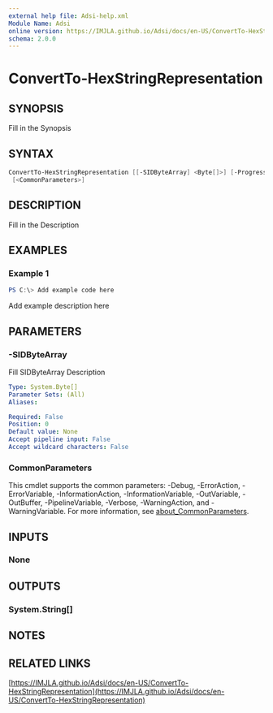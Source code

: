 ```yaml
---
external help file: Adsi-help.xml
Module Name: Adsi
online version: https://IMJLA.github.io/Adsi/docs/en-US/ConvertTo-HexStringRepresentation
schema: 2.0.0
---
```


# ConvertTo-HexStringRepresentation

## SYNOPSIS
Fill in the Synopsis

## SYNTAX

```powershell
ConvertTo-HexStringRepresentation [[-SIDByteArray] <Byte[]>] [-ProgressAction <ActionPreference>]
 [<CommonParameters>]
```

## DESCRIPTION
Fill in the Description

## EXAMPLES

### Example 1
```powershell
PS C:\> Add example code here
```

Add example description here

## PARAMETERS

### -SIDByteArray
Fill SIDByteArray Description

```yaml
Type: System.Byte[]
Parameter Sets: (All)
Aliases:

Required: False
Position: 0
Default value: None
Accept pipeline input: False
Accept wildcard characters: False
```

### CommonParameters
This cmdlet supports the common parameters: -Debug, -ErrorAction, -ErrorVariable, -InformationAction, -InformationVariable, -OutVariable, -OutBuffer, -PipelineVariable, -Verbose, -WarningAction, and -WarningVariable. For more information, see [about_CommonParameters](http://go.microsoft.com/fwlink/?LinkID=113216).

## INPUTS

### None

## OUTPUTS

### System.String[]

## NOTES

## RELATED LINKS

[https://IMJLA.github.io/Adsi/docs/en-US/ConvertTo-HexStringRepresentation](https://IMJLA.github.io/Adsi/docs/en-US/ConvertTo-HexStringRepresentation)


